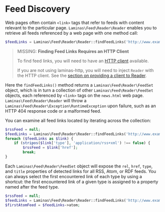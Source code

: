 # Feed Discovery

Web pages often contain `<link>` tags that refer to feeds with content relevant
to the particular page. `Laminas\Feed\Reader\Reader` enables you to retrieve all
feeds referenced by a web page with one method call:

```php
$feedLinks = Laminas\Feed\Reader\Reader::findFeedLinks('http://www.example.com/news.html');
```

> MISSING: **Finding Feed Links Requires an HTTP Client**
>
> To find feed links, you will need to have an [HTTP client](http-clients.md)
> available.
>
> If you are not using laminas-http, you will need to inject `Reader` with the HTTP
> client. See the [section on providing a client to Reader](http-clients.md#providing-a-client-to-reader).

Here the `findFeedLinks()` method returns a `Laminas\Feed\Reader\FeedSet` object,
which is in turn a collection of other `Laminas\Feed\Reader\FeedSet` objects, each
referenced by `<link>` tags on the `news.html` web page.
`Laminas\Feed\Reader\Reader` will throw a
`Laminas\Feed\Reader\Exception\RuntimeException` upon failure, such as an HTTP
404 response code or a malformed feed.

You can examine all feed links located by iterating across the collection:

```php
$rssFeed = null;
$feedLinks = Laminas\Feed\Reader\Reader::findFeedLinks('http://www.example.com/news.html');
foreach ($feedLinks as $link) {
    if (stripos($link['type'], 'application/rss+xml') !== false) {
        $rssFeed = $link['href'];
        break;
}
```

Each `Laminas\Feed\Reader\FeedSet` object will expose the `rel`, `href`, `type`,
and `title` properties of detected links for all RSS, Atom, or RDF feeds. You
can always select the first encountered link of each type by using a shortcut:
the first encountered link of a given type is assigned to a property named after
the feed type.

```php
$rssFeed = null;
$feedLinks = Laminas\Feed\Reader\Reader::findFeedLinks('http://www.example.com/news.html');
$firstAtomFeed = $feedLinks->atom;
```
